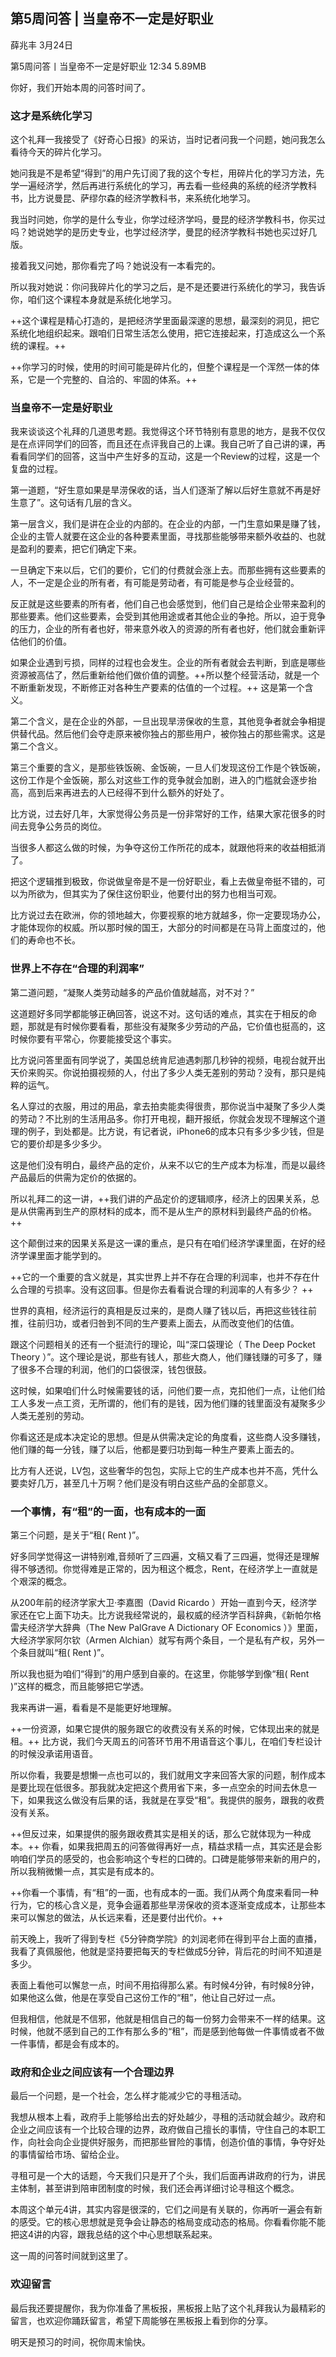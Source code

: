 

## 第5周问答 | 当皇帝不一定是好职业


薛兆丰
3月24日

第5周问答丨当皇帝不一定是好职业
12:34 5.89MB


你好，我们开始本周的问答时间了。

### 这才是系统化学习

这个礼拜一我接受了《好奇心日报》的采访，当时记者问我一个问题，她问我怎么看待今天的碎片化学习。

她问我是不是希望“得到”的用户先订阅了我的这个专栏，用碎片化的学习方法，先学一遍经济学，然后再进行系统化的学习，再去看一些经典的系统的经济学教科书，比方说曼昆、萨缪尔森的经济学教科书，来系统化地学习。

我当时问她，你学的是什么专业，你学过经济学吗，曼昆的经济学教科书，你买过吗？她说她学的是历史专业，也学过经济学，曼昆的经济学教科书她也买过好几版。

接着我又问她，那你看完了吗？她说没有一本看完的。

所以我对她说：你问我碎片化的学习之后，是不是还要进行系统化的学习，我告诉你，咱们这个课程本身就是系统化地学习。

++这个课程是精心打造的，是把经济学里面最深邃的思想，最深刻的洞见，把它系统化地组织起来。跟咱们日常生活怎么使用，把它连接起来，打造成这么一个系统的课程。++

++你学习的时候，使用的时间可能是碎片化的，但整个课程是一个浑然一体的体系，它是一个完整的、自洽的、牢固的体系。++


### 当皇帝不一定是好职业

我来谈谈这个礼拜的几道思考题。我觉得这个环节特别有意思的地方，是我不仅仅是在点评同学们的回答，而且还在点评我自己的上课。我自己听了自己讲的课，再看看同学们的回答，这当中产生好多的互动，这是一个Review的过程，这是一个复盘的过程。

第一道题，“好生意如果是旱涝保收的话，当人们逐渐了解以后好生意就不再是好生意了”。这句话有几层的含义。

第一层含义，我们是讲在企业的内部的。在企业的内部，一门生意如果是赚了钱，企业的主管人就要在这企业的各种要素里面，寻找那些能够带来额外收益的、也就是盈利的要素，把它们确定下来。

一旦确定下来以后，它们的要价，它们的付费就会涨上去。而那些拥有这些要素的人，不一定是企业的所有者，有可能是劳动者，有可能是参与企业经营的。

反正就是这些要素的所有者，他们自己也会感觉到，他们自己是给企业带来盈利的那些要素。他们这些要素，会受到其他用途或者其他企业的争抢。所以，迫于竞争的压力，企业的所有者也好，带来意外收入的资源的所有者也好，他们就会重新评估他们的价值。

如果企业遇到亏损，同样的过程也会发生。企业的所有者就会去判断，到底是哪些资源被高估了，然后重新给他们做价值的调整。++所以整个经营活动，就是一个不断重新发现，不断修正对各种生产要素的估值的一个过程。++ 这是第一个含义。

第二个含义，是在企业的外部，一旦出现旱涝保收的生意，其他竞争者就会争相提供替代品。然后他们会夺走原来被你独占的那些用户，被你独占的那些需求。这是第二个含义。

第三个重要的含义，是那些铁饭碗、金饭碗，一旦人们发现这份工作是个铁饭碗，这份工作是个金饭碗，那么对这些工作的竞争就会加剧，进入的门槛就会逐步抬高，高到后来再进去的人已经得不到什么额外的好处了。

比方说，过去好几年，大家觉得公务员是一份非常好的工作，结果大家花很多的时间去竞争公务员的岗位。

当很多人都这么做的时候，为争夺这份工作所花的成本，就跟他将来的收益相抵消了。

把这个逻辑推到极致，你说做皇帝是不是一份好职业，看上去做皇帝挺不错的，可以为所欲为，但其实为了保住这份职业，他要付出的努力也相当可观。

比方说过去在欧洲，你的领地越大，你要视察的地方就越多，你一定要现场办公，才能体现你的权威。所以那时候的国王，大部分的时间都是在马背上面度过的，他们的寿命也不长。


### 世界上不存在“合理的利润率”

第二道问题，“凝聚人类劳动越多的产品价值就越高，对不对？”

这道题好多同学都能够正确回答，说这不对。这句话的难点，其实在于相反的命题，那就是有时候你要看看，那些没有凝聚多少劳动的产品，它价值也挺高的，这时候你要有平常心，你要能接受这个事实。

比方说问答里面有同学说了，美国总统肯尼迪遇刺那几秒钟的视频，电视台就开出天价来购买。你说拍摄视频的人，付出了多少人类无差别的劳动？没有，那只是纯粹的运气。

名人穿过的衣服，用过的用品，拿去拍卖能卖得很贵，那你说当中凝聚了多少人类的劳动？不比别的生活用品多。你打开电视，翻开报纸，你就会发现不理解这个道理的例子，到处都是。比方说，有记者说，iPhone6的成本只有多少多少钱，但是它的要价却是多少多少。

这是他们没有明白，最终产品的定价，从来不以它的生产成本为标准，而是以最终产品最后的供需为定价的依据的。

所以礼拜二的这一讲，++我们讲的产品定价的逻辑顺序，经济上的因果关系，总是从供需再到生产的原材料的成本，而不是从生产的原材料到最终产品的价格。++

这个颠倒过来的因果关系是这一课的重点，是只有在咱们经济学课里面，在好的经济学课里面才能学到的。

++它的一个重要的含义就是，其实世界上并不存在合理的利润率，也并不存在什么合理的亏损率。没有这回事。但是你去看看说合理的利润率的人有多少？
++

世界的真相，经济运行的真相是反过来的，是商人赚了钱以后，再把这些钱往前推，往前归功，或者归咎到不同的生产要素上面去，从而改变他们的估值。

跟这个问题相关的还有一个挺流行的理论，叫“深口袋理论（ The Deep Pocket Theory ）”。这个理论是说，那些有钱人，那些大商人，他们赚钱赚的可多了，赚了很多不合理的利润，他们的口袋很深，钱包很鼓。

这时候，如果咱们什么时候需要钱的话，问他们要一点，克扣他们一点，让他们给工人多发一点工资，无所谓的，他们有的是钱，因为他们赚的钱里面没有凝聚多少人类无差别的劳动。

你看这还是成本决定论的思想。但是从供需决定论的角度看，这些商人没多赚钱，他们赚的每一分钱，赚了以后，他都是要归功到每一种生产要素上面去的。

比方有人还说，LV包，这些奢华的包包，实际上它的生产成本也并不高，凭什么要卖好几万，甚至几十万啊？他们是没有明白这些产品的全部意义。


### 一个事情，有“租”的一面，也有成本的一面

第三个问题，是关于“租( Rent )”。

好多同学觉得这一讲特别难,音频听了三四遍，文稿又看了三四遍，觉得还是理解得不够透彻。你觉得难是正常的，因为租这个概念，Rent，在经济学上一直就是个艰深的概念。

从200年前的经济学家大卫·李嘉图（David Ricardo ）开始一直到今天，经济学家还在它上面下功夫。比方说我经常说的，最权威的经济学百科辞典，《新帕尔格雷夫经济学大辞典（The New PalGrave A Dictionary OF Economics ）》里面，大经济学家阿尔钦（Armen Alchian）就写有两个条目，一个是私有产权，另外一个条目就叫“租( Rent )”。

所以我也挺为咱们“得到”的用户感到自豪的。在这里，你能够学到像“租( Rent )”这样的概念，而且能够把它学透。

我来再讲一遍，看看是不是能更好地理解。

++一份资源，如果它提供的服务跟它的收费没有关系的时候，它体现出来的就是租。++ 比方说，我们今天周五的问答环节用不用语音这个事儿，在咱们专栏设计的时候没承诺用语音。

所以你看，我要是想懒一点也可以的，我们就用文字来回答大家的问题，制作成本是要比现在低很多。那我就决定把这个费用省下来，多一点空余的时间去休息一下，如果我这么做没有后果的话，我就是在享受“租”。我提供的服务，跟我的收费没有关系。

++但反过来，如果提供的服务跟收费其实是相关的话，那么它就体现为一种成本。++ 你看，如果我把周五的问答做得再好一点，精益求精一点，其实还是会影响咱们学员的感受的，也会影响这个专栏的口碑的。口碑是能够带来新的用户的，所以我稍微懒一点，其实是有成本的。

++你看一个事情，有“租”的一面，也有成本的一面。我们从两个角度来看同一种行为，它的核心含义是，竞争会逼着那些旱涝保收的资本逐渐变成成本，让那些本来可以懈怠的做法，从长远来看，还是要付出代价。++

前天晚上，我听了得到专栏《5分钟商学院》的刘润老师在得到平台上面的直播，我看了真佩服他，他就是坚持要把每天的专栏做成5分钟，背后花的时间不知道是多少。

表面上看他可以懈怠一点，时间不用掐得那么紧。有时候4分钟，有时候8分钟，如果他这么做，他是在享受自己这份工作的“租”，他让自己好过一点。

但我相信，他就是不信邪，他就是相信自己的每一份努力会带来不一样的结果。这时候，他就不感到自己的工作有那么多的“租”，而是感到他每做一件事情或者不做一件事情，都是会有成本的。

### 政府和企业之间应该有一个合理边界

最后一个问题，是一个社会，怎么样才能减少它的寻租活动。

我想从根本上看，政府手上能够给出去的好处越少，寻租的活动就会越少。政府和企业之间应该有一个比较合理的边界，政府做自己擅长的事情，守住自己的本职工作，向社会向企业提供好服务，而把那些冒险的事情，创造价值的事情，争夺好处的事情留给市场、留给企业。

寻租可是一个大的话题，今天我们只是开了个头，我们后面再讲政府的行为，讲民主体制，甚至讲到陪审团制度的时候，我们还会再详细讨论寻租这个概念。

本周这个单元4讲，其实内容是很深的，它们之间是有关联的，你再听一遍会有新的感受。它的核心思想就是竞争会让静态的格局变成动态的格局。你看看你能不能把这4讲的内容，跟我总结的这个中心思想联系起来。

这一周的问答时间就到这里了。

### 欢迎留言

最后我还要提醒你，我为你准备了黑板报，黑板报上贴了这个礼拜我认为最精彩的留言，也欢迎你踊跃留言，希望下周能够在黑板报上看到你的分享。

明天是预习的时间，祝你周末愉快。
